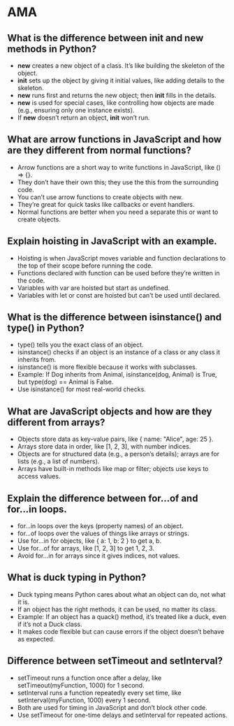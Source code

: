 # AMA 

## What is the difference between __init__ and __new__ methods in Python?

- __new__ creates a new object of a class. It’s like building the skeleton of the object.
- __init__ sets up the object by giving it initial values, like adding details to the skeleton.
- __new__ runs first and returns the new object; then __init__ fills in the details.
- __new__ is used for special cases, like controlling how objects are made (e.g., ensuring only one instance exists).
- If __new__ doesn’t return an object, __init__ won’t run.

## What are arrow functions in JavaScript and how are they different from normal functions?

- Arrow functions are a short way to write functions in JavaScript, like () => {}.
- They don’t have their own this; they use the this from the surrounding code.
- You can’t use arrow functions to create objects with new.
- They’re great for quick tasks like callbacks or event handlers.
- Normal functions are better when you need a separate this or want to create objects.


## Explain hoisting in JavaScript with an example.

- Hoisting is when JavaScript moves variable and function declarations to the top of their scope before running the code.
- Functions declared with function can be used before they’re written in the code.
- Variables with var are hoisted but start as undefined.
- Variables with let or const are hoisted but can’t be used until declared.


## What is the difference between isinstance() and type() in Python?

- type() tells you the exact class of an object.
- isinstance() checks if an object is an instance of a class or any class it inherits from.
- isinstance() is more flexible because it works with subclasses.
- Example: If Dog inherits from Animal, isinstance(dog, Animal) is True, but type(dog) == Animal is False.
- Use isinstance() for most real-world checks.

## What are JavaScript objects and how are they different from arrays?

- Objects store data as key-value pairs, like { name: "Alice", age: 25 }.
- Arrays store data in order, like [1, 2, 3], with number indices.
- Objects are for structured data (e.g., a person’s details); arrays are for lists (e.g., a list of numbers).
- Arrays have built-in methods like map or filter; objects use keys to access values.

## Explain the difference between for...of and for...in loops.

- for...in loops over the keys (property names) of an object.
- for...of loops over the values of things like arrays or strings.
- Use for...in for objects, like { a: 1, b: 2 } to get a, b.
- Use for...of for arrays, like [1, 2, 3] to get 1, 2, 3.
- Avoid for...in for arrays since it gives indices, not values.

## What is duck typing in Python?

- Duck typing means Python cares about what an object can do, not what it is.
- If an object has the right methods, it can be used, no matter its class.
- Example: If an object has a quack() method, it’s treated like a duck, even if it’s not a Duck class.
- It makes code flexible but can cause errors if the object doesn’t behave as expected.

## Difference between setTimeout and setInterval?

- setTimeout runs a function once after a delay, like setTimeout(myFunction, 1000) for 1 second.
- setInterval runs a function repeatedly every set time, like setInterval(myFunction, 1000) every 1 second.
- Both are used for timing in JavaScript and don’t block other code.
- Use setTimeout for one-time delays and setInterval for repeated actions.

